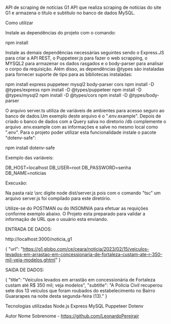 API de scraping de notícias G1
API que realiza scraping de notícias do site G1 e armazena o título e subtítulo no banco de dados MySQL.

Como utilizar

Instale as dependências do projeto com o comando:

npm install

Instale as demais dependências necessárias seguintes sendo o Express.JS para criar a API REST, o Puppeteer.js para fazer o web scrapping, o MYSQL2 para armazenar os dados rasgados e o body-parser para analisar o corpo da requisição. Além disso, as dependências @types são instaladas para fornecer suporte de tipo para as bibliotecas instaladas:

npm install express puppeteer mysql2 body-parser cors
npm install -D @types/express 
npm install -D @types/puppeteer 
npm install -D @types/mysql2 
npm install -D @types/cors 
npm install -D @types/body-parser

O arquivo server.ts utiliza de variáveis de ambientes para acesso seguro ao banco de dados.Um exemplo deste arquivo é o ".env.example". Depois de criado o banco de dados com a Query salva no diretorio /db
complemente o arquivo .env.example com as informações e salve no mesmo local como ".env".
Para o projeto poder utilizar esta funcionalidade instale o pacote "dotenv-safe":

npm install dotenv-safe

Exemplo das variáveis:

DB_HOST=localhost
DB_USER=root
DB_PASSWORD=senha
DB_NAME=noticias

Execuxão:

Na pasta raiz \src digite node dist/server.js pois com o comando "tsc" um arquivo server.js foi compilado para este diretório.

Utilize-se do POSTMAN ou do INSOMNIA para efetuar as requições conforme exemplo abaixo. O Projeto esta preparado para validar a informação de URL que o usuário esta enviando.

ENTRADA DE DADOS:

http://localhost:3000/noticia_g1

{
  "url": "https://g1.globo.com/ce/ceara/noticia/2023/02/15/veiculos-levados-em-arrastao-em-concessionaria-de-fortaleza-custam-ate-r-350-mil-veja-modelos.ghtml"
}

SAIDA DE DADOS:

{
    "title": "Veículos levados em arrastão em concessionária de Fortaleza custam até R$ 350 mil; veja modelos",
    "subtitle": "A Polícia Civil recuperou sete dos 13 veículos que foram roubados do estabelecimento no Bairro Guararapes na noite desta segunda-feira (13)."
}

Tecnologias utilizadas
Node.js
Express
MySQL
Puppeteer
Dotenv

Autor
Nome Sobrenome - https://github.com/LeonardoPereirajr





